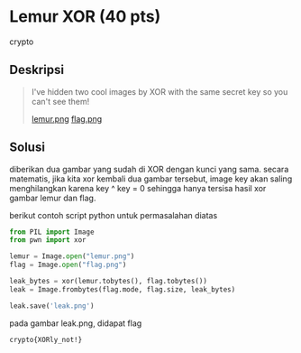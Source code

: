 # Lemur XOR (40 pts)
crypto

## Deskripsi
> I've hidden two cool images by XOR with the same secret key so you can't see them!
>
> [lemur.png](https://cryptohack.org/static/challenges/lemur_ed66878c338e662d3473f0d98eedbd0d.png)
> [flag.png](https://cryptohack.org/static/challenges/flag_7ae18c704272532658c10b5faad06d74.png)

## Solusi
diberikan dua gambar yang sudah di XOR dengan kunci yang sama. secara matematis, jika kita xor kembali dua gambar tersebut, image key akan saling 
menghilangkan karena key ^ key = 0 sehingga hanya tersisa hasil xor gambar lemur dan flag. 

berikut contoh script python untuk permasalahan diatas
``` python
from PIL import Image
from pwn import xor

lemur = Image.open("lemur.png")
flag = Image.open("flag.png")

leak_bytes = xor(lemur.tobytes(), flag.tobytes())
leak = Image.frombytes(flag.mode, flag.size, leak_bytes)

leak.save('leak.png')
```
pada gambar leak.png, didapat flag 
``` console
crypto{XORly_not!}
```



